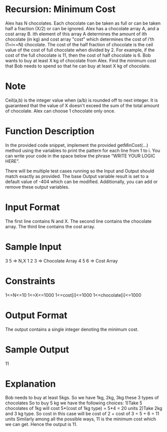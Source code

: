 # Recursion: Minimum Cost

Alex has N chocolates. Each chocolate can be taken as full or can be taken half a fraction (X/2) or can be ignored.
Alex has a chocolate array A, and a cost array B.  ith element of this array A determines the amount of  ith chocolate (in kg) and cost array "cost" which determines the cost of i’th (1=i<=N) chocolate.
The cost of the half fraction of chocolate is the ceil value of the cost of full chocolate when divided by 2.
For example, if the cost of the full chocolate is 11, then the cost of half chocolate is 6.
Bob wants to buy at least X kg of chocolate from Alex.
Find the minimum cost that Bob needs to spend so that he can buy at least X kg of chocolate. 

# Note
Ceil(a,b) is the integer value when (a/b) is rounded off to next integer.
It is guaranteed that the value of X doesn't exceed the sum of the total amount of chocolate. 
Alex can choose 1 chocolate only once. 

# Function Description
In the provided code snippet, implement the provided getMinCost(...) method using the variables to print the pattern for each line from 1 to i.
You can write your code in the space below the phrase “WRITE YOUR LOGIC HERE”.  
 
There will be multiple test cases running so the Input and Output should match exactly as provided. 
The base Output variable result is set to a default value of -404 which can be modified. Additionally, you can add or remove these output variables. 

# Input Format
The first line contains N and X. 
The second line contains the chocolate array. 
The third line contains the cost array. 

# Sample Input

3 5      => N,X 
1 2 3   => Chocolate Array 
4 5 6   => Cost Array  

# Constraints
1<=N<=10 
1<=X<=1000 
1<=cost[i]<=1000 
1<=chocolate[i]<=1000 

# Output Format 
The output contains a single integer denoting the minimum cost. 
 
# Sample Output 
11 

# Explanation 
Bob needs to buy at least 5kgs.
So we have 1kg, 2kg, 3kg these 3 types of chocolates
So to buy 5 kg we have the following choices:
1)Take 5 chocolates of 1kg will cost 5*(cost of 1kg type) = 5*4 = 20 units
2)Take 2kg and 3 kg type. So cost in this case will be cost of 2 + cost of 3 = 5 + 6 = 11 units
Similarly among all the possible ways, 11 is the minimum cost which we can get.
Hence the output is 11.